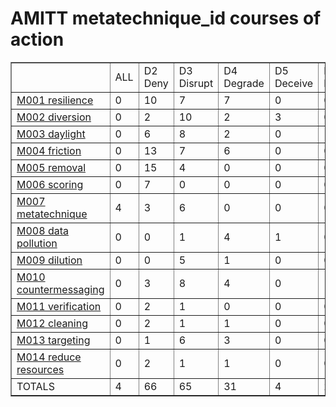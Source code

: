 # AMITT metatechnique_id courses of action

<table border="1">
<tr>
<td> </td>
    <td>ALL</td>
<td>D2 Deny</td>
<td>D3 Disrupt</td>
<td>D4 Degrade</td>
<td>D5 Deceive</td>
<td>D6 Destroy</td>
<td>D7 Deter</td>
<td>TOTALS</td></tr><tr>
<td><a href="metatechniques/M001.md">M001 resilience</a></td>
<td>0</td>
<td>10</td>
<td>7</td>
<td>7</td>
<td>0</td>
<td>0</td>
<td>4</td>
<td>28</td>
</tr>
<tr>
<td><a href="metatechniques/M002.md">M002 diversion</a></td>
<td>0</td>
<td>2</td>
<td>10</td>
<td>2</td>
<td>3</td>
<td>0</td>
<td>0</td>
<td>17</td>
</tr>
<tr>
<td><a href="metatechniques/M003.md">M003 daylight</a></td>
<td>0</td>
<td>6</td>
<td>8</td>
<td>2</td>
<td>0</td>
<td>1</td>
<td>2</td>
<td>19</td>
</tr>
<tr>
<td><a href="metatechniques/M004.md">M004 friction</a></td>
<td>0</td>
<td>13</td>
<td>7</td>
<td>6</td>
<td>0</td>
<td>0</td>
<td>0</td>
<td>26</td>
</tr>
<tr>
<td><a href="metatechniques/M005.md">M005 removal</a></td>
<td>0</td>
<td>15</td>
<td>4</td>
<td>0</td>
<td>0</td>
<td>0</td>
<td>0</td>
<td>19</td>
</tr>
<tr>
<td><a href="metatechniques/M006.md">M006 scoring</a></td>
<td>0</td>
<td>7</td>
<td>0</td>
<td>0</td>
<td>0</td>
<td>0</td>
<td>3</td>
<td>10</td>
</tr>
<tr>
<td><a href="metatechniques/M007.md">M007 metatechnique</a></td>
<td>4</td>
<td>3</td>
<td>6</td>
<td>0</td>
<td>0</td>
<td>0</td>
<td>3</td>
<td>16</td>
</tr>
<tr>
<td><a href="metatechniques/M008.md">M008 data pollution</a></td>
<td>0</td>
<td>0</td>
<td>1</td>
<td>4</td>
<td>1</td>
<td>0</td>
<td>0</td>
<td>6</td>
</tr>
<tr>
<td><a href="metatechniques/M009.md">M009 dilution</a></td>
<td>0</td>
<td>0</td>
<td>5</td>
<td>1</td>
<td>0</td>
<td>0</td>
<td>0</td>
<td>6</td>
</tr>
<tr>
<td><a href="metatechniques/M010.md">M010 countermessaging</a></td>
<td>0</td>
<td>3</td>
<td>8</td>
<td>4</td>
<td>0</td>
<td>1</td>
<td>1</td>
<td>17</td>
</tr>
<tr>
<td><a href="metatechniques/M011.md">M011 verification</a></td>
<td>0</td>
<td>2</td>
<td>1</td>
<td>0</td>
<td>0</td>
<td>0</td>
<td>0</td>
<td>3</td>
</tr>
<tr>
<td><a href="metatechniques/M012.md">M012 cleaning</a></td>
<td>0</td>
<td>2</td>
<td>1</td>
<td>1</td>
<td>0</td>
<td>0</td>
<td>0</td>
<td>4</td>
</tr>
<tr>
<td><a href="metatechniques/M013.md">M013 targeting</a></td>
<td>0</td>
<td>1</td>
<td>6</td>
<td>3</td>
<td>0</td>
<td>0</td>
<td>1</td>
<td>11</td>
</tr>
<tr>
<td><a href="metatechniques/M014.md">M014 reduce resources</a></td>
<td>0</td>
<td>2</td>
<td>1</td>
<td>1</td>
<td>0</td>
<td>0</td>
<td>0</td>
<td>4</td>
</tr>
<tr>
<td>TOTALS</td>
<td>4</td>
<td>66</td>
<td>65</td>
<td>31</td>
<td>4</td>
<td>2</td>
<td>14</td>
<td>186</td>
</tr>
</table>
